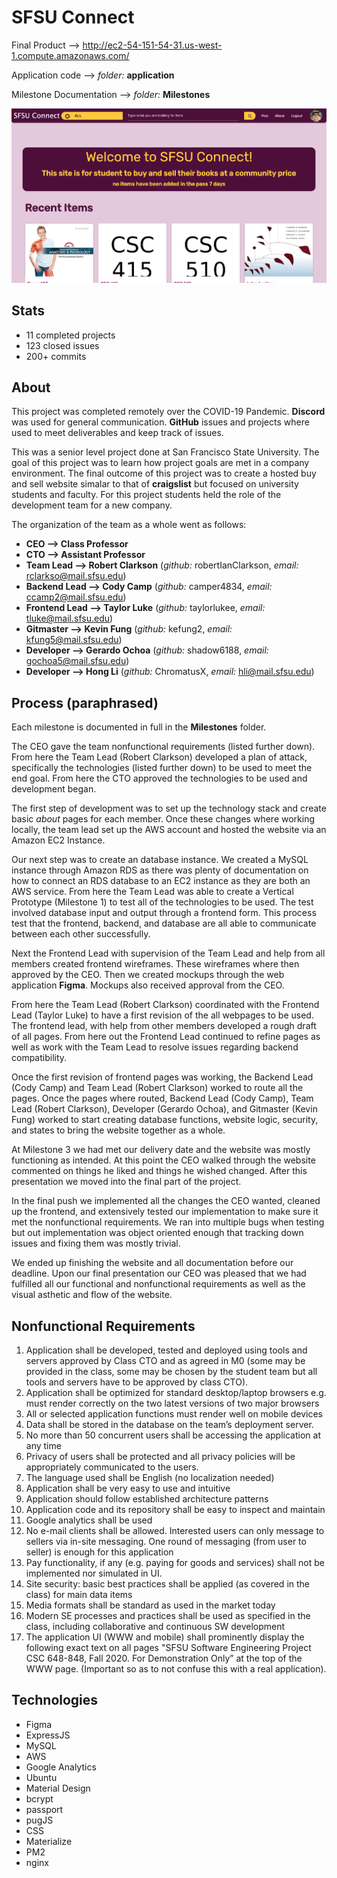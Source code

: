 # SFSU Connect

Final Product --> http://ec2-54-151-54-31.us-west-1.compute.amazonaws.com/

Application code --> *folder:* **application**

Milestone Documentation --> *folder:* **Milestones**

<img src="/images/home.png" alt="frontend"/>

## Stats
* 11 completed projects
* 123 closed issues
* 200+ commits

## About

This project was completed remotely over the COVID-19 Pandemic. **Discord** was used for general communication. **GitHub** issues and projects where used to meet deliverables and keep track of issues.

This was a senior level project done at San Francisco State University. The goal of this project was to learn how project goals are met in a company environment. The final outcome of this project was to create a hosted buy and sell website simalar to that of **craigslist** but focused on university students and faculty. For this project students held the role of the development team for a new company. 

The organization of the team as a whole went as follows: 
* **CEO --> Class Professor**
* **CTO --> Assistant Professor**
* **Team Lead --> Robert Clarkson** (*github:* robertIanClarkson, *email:* rclarkso@mail.sfsu.edu)
* **Backend Lead --> Cody Camp** (*github:* camper4834, *email:* ccamp2@mail.sfsu.edu)
* **Frontend Lead --> Taylor Luke** (*github:* taylorlukee, *email:* tluke@mail.sfsu.edu)
* **Gitmaster --> Kevin Fung** (*github:* kefung2, *email:* kfung5@mail.sfsu.edu)
* **Developer --> Gerardo Ochoa** (*github:* shadow6188, *email:* gochoa5@mail.sfsu.edu)
* **Developer --> Hong Li** (*github:* ChromatusX, *email:* hli@mail.sfsu.edu)


## Process (paraphrased)

Each milestone is documented in full in the **Milestones** folder.

The CEO gave the team nonfunctional requirements (listed further down). From here the Team Lead (Robert Clarkson) developed a plan of attack, specifically the technologies (listed further down) to be used to meet the end goal. From here the CTO approved the technologies to be used and development began. 

The first step of development was to set up the technology stack and create basic *about* pages for each member. Once these changes where working locally, the team lead set up the AWS account and hosted the website via an Amazon EC2 Instance.

Our next step was to create an database instance. We created a MySQL instance through Amazon RDS as there was plenty of documentation on how to connect an RDS database to an EC2 instance as they are both an AWS service. From here the Team Lead was able to create a Vertical Prototype (Milestone 1) to test all of the technologies to be used. The test involved database input and output through a frontend form. This process test that the frontend, backend, and database are all able to communicate between each other successfully.

Next the Frontend Lead with supervision of the Team Lead and help from all members created frontend wireframes. These wireframes where then approved by the CEO. Then we created mockups through the web application **Figma**. Mockups also received approval from the CEO.

From here the Team Lead (Robert Clarkson) coordinated with the Frontend Lead (Taylor Luke) to have a first revision of the all webpages to be used. The frontend lead, with help from other members developed a rough draft of all pages. From here out the Frontend Lead continued to refine pages as well as work with the Team Lead to resolve issues regarding backend compatibility. 

Once the first revision of frontend pages was working, the Backend Lead (Cody Camp) and Team Lead (Robert Clarkson) worked to route all the pages. Once the pages where routed, Backend Lead (Cody Camp), Team Lead (Robert Clarkson), Developer (Gerardo Ochoa), and Gitmaster (Kevin Fung) worked to start creating database functions, website logic, security, and states to bring the website together as a whole.

At Milestone 3 we had met our delivery date and the website was mostly functioning as intended. At this point the CEO walked through the website commented on things he liked and things he wished changed. After this presentation we moved into the final part of the project.

In the final push we implemented all the changes the CEO wanted, cleaned up the frontend, and extensively tested our implementation to make sure it met the nonfunctional requirements. We ran into multiple bugs when testing but out implementation was object oriented enough that tracking down issues and fixing them was mostly trivial. 

We ended up finishing the website and all documentation before our deadline. Upon our final presentation our CEO was pleased that we had fulfilled all our functional and  nonfunctional requirements as well as the visual asthetic and flow of the website. 


## Nonfunctional Requirements

1. Application shall be developed, tested and deployed using tools and servers approved by Class CTO and as agreed in M0 (some may be provided in the class, some may be chosen by the student team but all tools and servers have to be approved by class CTO).
2. Application shall be optimized for standard desktop/laptop browsers e.g. must render correctly on the two latest versions of two major browsers 
3. All or selected application functions must render well on mobile devices
4. Data shall be stored in the database on the team’s deployment server.
5. No more than 50 concurrent users shall be accessing the application at any time
6. Privacy of users shall be protected and all privacy policies will be appropriately communicated to the users.
7. The language used shall be English (no localization needed) 
8. Application shall be very easy to use and intuitive 
9. Application should follow established architecture patterns
10. Application  code and its repository shall be easy to inspect and maintain
11. Google analytics shall be used
12. No e-mail clients shall be allowed. Interested users can only message to sellers via in-site messaging. One round of messaging (from user to seller) is enough for this application
13. Pay functionality, if any (e.g. paying for goods and services) shall not be implemented nor simulated in UI.
14. Site security: basic best  practices shall be applied (as covered in the class) for main data items
15. Media formats shall be  standard as used in the market today
16. Modern SE processes and practices shall be used as specified in the class, including collaborative and continuous SW development
17. The application UI (WWW and mobile)  shall prominently display the following exact text on all pages "SFSU Software Engineering Project CSC 648-848, Fall 2020.  For Demonstration Only” at the top of the WWW page. (Important so as to not confuse this with a real application).


## Technologies
* Figma
* ExpressJS
* MySQL
* AWS
* Google Analytics
* Ubuntu
* Material Design
* bcrypt
* passport
* pugJS
* CSS
* Materialize
* PM2
* nginx
